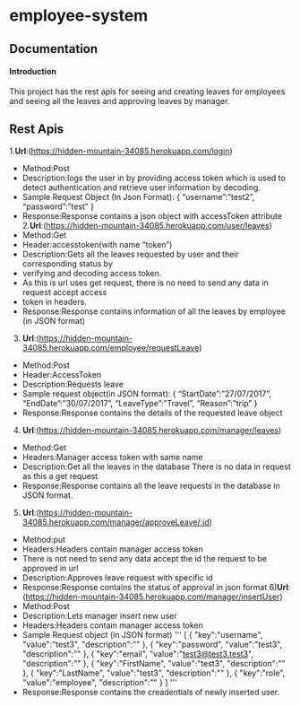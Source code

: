 # employee-system
## Documentation
#### Introduction
This project has the rest apis for seeing and creating leaves for employees and
seeing all the leaves and approving leaves by manager.
## Rest Apis
1.**Url**:(https://hidden-mountain-34085.herokuapp.com/login)
- Method:Post
- Description:logs the user in by providing access token which is used to detect
authentication and retrieve user information by decoding.
- Sample Request Object (In Json Format):
{
“username”:”test2”,
“password”:”test”
}
- Response:Response contains a json object with accessToken attribute
2.**Url**:(https://hidden-mountain-34085.herokuapp.com/user/leaves)
- Method:Get
- Header:accesstoken(with name “token”)
- Description:Gets all the leaves requested by user and their corresponding status by
- verifying and decoding access token.
- As this is url uses get request, there is no need to send any data in request accept access
- token in headers.
- Response:Response contains information of all the leaves by employee (in JSON format)
3. **Url**:(https://hidden-mountain-34085.herokuapp.com/employee/requestLeave)
- Method:Post
- Header:AccessToken
- Description:Requests leave
- Sample request object(in JSON format):
{
“StartDate”:”27/07/2017”,
“EndDate”:”30/07/2017”,
“LeaveType”:”Travel”,
“Reason”:”trip”
}
- Response:Response contains the details of the requested leave object
4. **Url**:(https://hidden-mountain-34085.herokuapp.com/manager/leaves)
- Method:Get
- Headers:Manager access token with same name
- Description:Get all the leaves in the database
There is no data in request as this a get request
- Response:Response contains all the leave requests in the database in JSON format.
5. **Url**:(https://hidden-mountain-34085.herokuapp.com/manager/approveLeave/:id)
- Method:put
- Headers:Headers contain manager access token
- There is not need to send any data accept the id the request to be approved in url
- Description:Approves leave request with specific id
- Response:Response contains the status of approval in json format
6)**Url**:(https://hidden-mountain-34085.herokuapp.com/manager/insertUser)
- Method:Post
- Description:Lets manager insert new user
- Headers:Headers contain manager access token
- Sample Request object (in JSON format)
'''
[
  {
    "key":"username",
    "value":"test3",
    "description":""
  },
  {
    "key":"password",
    "value":"test3",
    "description":""
  },
  {
    "key":"email",
    "value":"test3@test3.test3",
    "description":""
  },
  {
    "key":"FirstName",
    "value":"test3",
    "description":""
  },
  {
    "key":"LastName",
    "value":"test3",
    "description":""
  },
  {
    "key":"role",
    "value":"employee",
    "description":""
  }
]
'''
- Response:Response contains the creadentials of newly inserted user.
